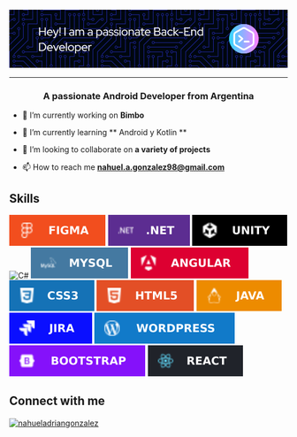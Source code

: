 
![Banner Nahuel](BannerGithub.png)

-----------------------

<h3 align="center">A passionate Android Developer from Argentina</h3>

- 🔭 I’m currently working on **Bimbo**

- 🌱 I’m currently learning ** Android y Kotlin **

- 👯 I’m looking to collaborate on **a variety of projects**

- 📫 How to reach me **nahuel.a.gonzalez98@gmail.com**

## Skills

![Figma](iconoFigma.svg)
![.Net](Icono.Net.svg)
![Unity](iconoUnity.svg)
![C#](iconoC#.svg)
![MySQL](icono-mysql.svg)
![Angular](angular.svg)
![CSS3](css.svg)
![HTML5](html.svg)
![Java](java.svg)
![Jira](jira.svg)
![Wordpress](wordpress.svg)
![Bootstarp](bootstrap.svg)
![React](react.svg)




## Connect with me

<p align="left">
<a href="https://linkedin.com/in/nahueladriangonzalez" target="blank"><img align="center" src="https://raw.githubusercontent.com/rahuldkjain/github-profile-readme-generator/master/src/images/icons/Social/linked-in-alt.svg" alt="nahueladriangonzalez" height="30" width="40" /></a>
</p>

